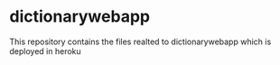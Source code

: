# dictionarywebapp
This repository contains the files realted to dictionarywebapp which is deployed in heroku
